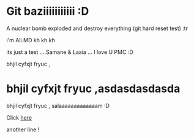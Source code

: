 # Git baziiiiiiiiiii :D

A nuclear bomb exploded and destroy everything (git hard reset test) :tr

i'm Ali.MD kh kh kh


its just a test ....Samane & Laaia ... I love U PMC :D

bhjil cyfxjt fryuc ,

<h1>bhjil cyfxjt fryuc ,asdasdasdasda</h1>
bhjil cyfxjt fryuc ,
salaaaaaaaaaaaaam :D

Click [here][alimd]  

another line !  

[alimd]: http://ali.md/ "Ali Mihandoost"
